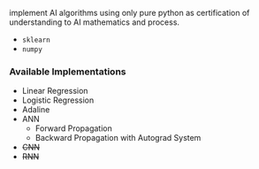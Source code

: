 implement AI algorithms using only pure python as certification of understanding to AI mathematics and process.
* `sklearn`
* `numpy`

### Available Implementations
* Linear Regression
* Logistic Regression
* Adaline
* ANN
  * Forward Propagation
  * Backward Propagation with Autograd System
* ~~CNN~~
* ~~RNN~~